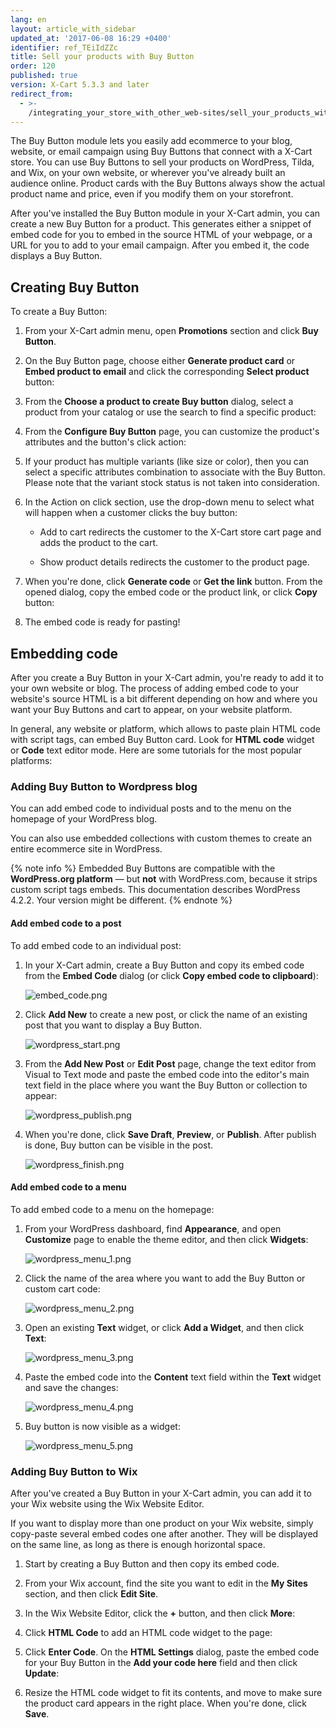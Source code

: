 ```yaml
---
lang: en
layout: article_with_sidebar
updated_at: '2017-06-08 16:29 +0400'
identifier: ref_TEiIdZZc
title: Sell your products with Buy Button
order: 120
published: true
version: X-Cart 5.3.3 and later
redirect_from:
  - >-
    /integrating_your_store_with_other_web-sites/sell_your_products_with_buy_button.html
---
```


The Buy Button module lets you easily add ecommerce to your blog, website, or email campaign using Buy Buttons that connect with a X-Cart store. You can use Buy Buttons to sell your products on WordPress, Tilda, and Wix, on your own website, or wherever you've already built an audience online. Product cards with the Buy Buttons always show the actual product name and price, even if you modify them on your storefront.

After you've installed the Buy Button module in your X-Cart admin, you can create a new Buy Button for a product. This generates either a snippet of embed code for you to embed in the source HTML of your webpage, or a URL for you to add to your email campaign. After you embed it, the code displays a Buy Button.

## Creating Buy Button

To create a Buy Button:

1.	From your X-Cart admin menu, open **Promotions** section and click **Buy Button**.

2.	On the Buy Button page, choose either **Generate product card** or **Embed product to email** and click the corresponding **Select product** button:

3.	From the **Choose a product to create Buy button** dialog, select a product from your catalog or use the search to find a specific product:

4.	From the **Configure Buy Button** page, you can customize the product's attributes and the button's click action:

5.	If your product has multiple variants (like size or color), then you can select a specific attributes combination to associate with the Buy Button. Please note that the variant stock status is not taken into consideration.

6.	In the Action on click section, use the drop-down menu to select what will happen when a customer clicks the buy button:

	-	Add to cart redirects the customer to the X-Cart store cart page and adds the product to the cart.
    
	-	Show product details redirects the customer to the product page.
    
7.	When you're done, click **Generate code** or **Get the link** button. From the opened dialog, copy the embed code or the product link, or click **Copy** button:

8.	The embed code is ready for pasting!

## Embedding code

After you create a Buy Button in your X-Cart admin, you're ready to add it to your own website or blog. The process of adding embed code to your website's source HTML is a bit different depending on how and where you want your Buy Buttons and cart to appear, on your website platform.

In general, any website or platform, which allows to paste plain HTML code with script tags, can embed Buy Button card. Look for **HTML code** widget or **Code** text editor mode. Here are some tutorials for the most popular platforms:

### Adding Buy Button to Wordpress blog

You can add embed code to individual posts and to the menu on the homepage of your WordPress blog.

You can also use embedded collections with custom themes to create an entire ecommerce site in WordPress.

{% note info %}
Embedded Buy Buttons are compatible with the **WordPress.org platform** — but **not** with WordPress.com, because it strips custom script tags embeds. This documentation describes WordPress 4.2.2. Your version might be different.
{% endnote %}

#### Add embed code to a post

To add embed code to an individual post:

1.	In your X-Cart admin, create a Buy Button and copy its embed code from the **Embed Code** dialog (or click **Copy embed code to clipboard**):

	![embed_code.png]({{site.baseurl}}/attachments/ref_TEiIdZZc/embed_code.png)

2.	Click **Add New** to create a new post, or click the name of an existing post that you want to display a Buy Button.

	![wordpress_start.png]({{site.baseurl}}/attachments/ref_TEiIdZZc/wordpress_start.png)

3.  From the **Add New Post** or **Edit Post** page, change the text editor from Visual to Text mode and paste the embed code into the editor's main text field in the place where you want the Buy Button or collection to appear:
	
	![wordpress_publish.png]({{site.baseurl}}/attachments/ref_TEiIdZZc/wordpress_publish.png)
    
5.	When you're done, click **Save Draft**, **Preview**, or **Publish**. After publish is done, Buy button can be visible in the post.

	![wordpress_finish.png]({{site.baseurl}}/attachments/ref_TEiIdZZc/wordpress_finish.png)


#### Add embed code to a menu

To add embed code to a menu on the homepage:

1.	From your WordPress dashboard, find __Appearance__, and open __Customize__ page to enable the theme editor, and then click __Widgets__:

	![wordpress_menu_1.png]({{site.baseurl}}/attachments/ref_TEiIdZZc/wordpress_menu_1.png)
    
2.	Click the name of the area where you want to add the Buy Button or custom cart code:

    ![wordpress_menu_2.png]({{site.baseurl}}/attachments/ref_TEiIdZZc/wordpress_menu_2.png)
    
3.	Open an existing **Text** widget, or click **Add a Widget**, and then click **Text**:

	![wordpress_menu_3.png]({{site.baseurl}}/attachments/ref_TEiIdZZc/wordpress_menu_3.png)	
    
4.	Paste the embed code into the **Content** text field within the **Text** widget and save the changes:

	![wordpress_menu_4.png]({{site.baseurl}}/attachments/ref_TEiIdZZc/wordpress_menu_4.png)

5.  Buy button is now visible as a widget:

	![wordpress_menu_5.png]({{site.baseurl}}/attachments/ref_TEiIdZZc/wordpress_menu_5.png)

### Adding Buy Button to Wix

After you've created a Buy Button in your X-Cart admin, you can add it to your Wix website using the Wix Website Editor.

If you want to display more than one product on your Wix website, simply copy-paste several embed codes one after another. They will be displayed on the same line, as long as there is enough horizontal space.

1.	Start by creating a Buy Button and then copy its embed code.

2.	From your Wix account, find the site you want to edit in the **My Sites** section, and then click **Edit Site**.

3.	In the Wix Website Editor, click the **+** button, and then click **More**:
    
4.	Click **HTML Code** to add an HTML code widget to the page:

5.	Click **Enter Code**. On the **HTML Settings** dialog, paste the embed code for your Buy Button in the **Add your code here** field and then click **Update**:
    
6.	Resize the HTML code widget to fit its contents, and move to make sure the product card appears in the right place. When you're done, click **Save**.
